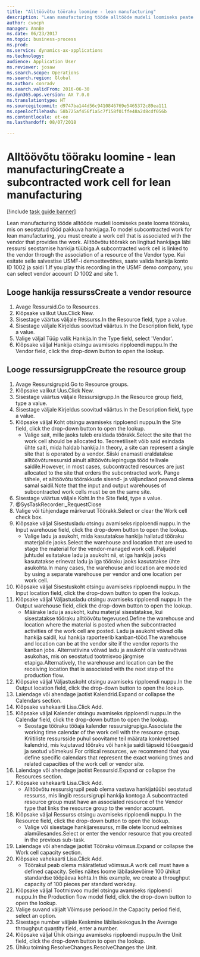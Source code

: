 ```yaml
--- 
title: "Alltöövõtu tööraku loomine - lean manufacturing"
description: "Lean manufacturing tööde alltööde mudeli loomiseks peate looma tööraku, mis on seostatud tööd pakkuva hankijaga."
author: cvocph
manager: AnnBe
ms.date: 06/23/2017
ms.topic: business-process
ms.prod: 
ms.service: dynamics-ax-applications
ms.technology: 
audience: Application User
ms.reviewer: josaw
ms.search.scope: Operations
ms.search.region: Global
ms.author: conradv
ms.search.validFrom: 2016-06-30
ms.dyn365.ops.version: AX 7.0.0
ms.translationtype: HT
ms.sourcegitcommit: d9747ba144d56c9410846769e5465372c89ea111
ms.openlocfilehash: 58b725af456f1a5c7f158f01ffe48a2d8cdf056b
ms.contentlocale: et-ee
ms.lasthandoff: 08/07/2018

---
```

# <a name="create-a-subcontracted-work-cell-for-lean-manufacturing"></a><span data-ttu-id="99b8d-103">Alltöövõtu tööraku loomine - lean manufacturing</span><span class="sxs-lookup"><span data-stu-id="99b8d-103">Create a subcontracted work cell for lean manufacturing</span></span>

[!include [task guide banner](../../includes/task-guide-banner.md)]

<span data-ttu-id="99b8d-104">Lean manufacturing tööde alltööde mudeli loomiseks peate looma tööraku, mis on seostatud tööd pakkuva hankijaga.</span><span class="sxs-lookup"><span data-stu-id="99b8d-104">To model subcontracted work for lean manufacturing, you must create a work cell that is associated with the vendor that provides the work.</span></span> <span data-ttu-id="99b8d-105">Alltöövõtu töörakk on lingitud hankijaga läbi ressursi seostamise hankija tüübiga.</span><span class="sxs-lookup"><span data-stu-id="99b8d-105">A subcontracted work cell is linked to the vendor through the association of a resource of the Vendor type.</span></span> <span data-ttu-id="99b8d-106">Kui esitate selle salvestise USMF-i demoettevõttes, saate valida hankija konto ID 1002 ja saidi 1.</span><span class="sxs-lookup"><span data-stu-id="99b8d-106">If you play this recording in the USMF demo company, you can select vendor account ID 1002 and site 1.</span></span>


## <a name="create-a-vendor-resource"></a><span data-ttu-id="99b8d-107">Looge hankija ressurss</span><span class="sxs-lookup"><span data-stu-id="99b8d-107">Create a vendor resource</span></span>
1. <span data-ttu-id="99b8d-108">Avage Ressursid.</span><span class="sxs-lookup"><span data-stu-id="99b8d-108">Go to Resources.</span></span>
2. <span data-ttu-id="99b8d-109">Klõpsake valikut Uus.</span><span class="sxs-lookup"><span data-stu-id="99b8d-109">Click New.</span></span>
3. <span data-ttu-id="99b8d-110">Sisestage väärtus väljale Ressurss.</span><span class="sxs-lookup"><span data-stu-id="99b8d-110">In the Resource field, type a value.</span></span>
4. <span data-ttu-id="99b8d-111">Sisestage väljale Kirjeldus soovitud väärtus.</span><span class="sxs-lookup"><span data-stu-id="99b8d-111">In the Description field, type a value.</span></span>
5. <span data-ttu-id="99b8d-112">Valige väljal Tüüp valik Hankija.</span><span class="sxs-lookup"><span data-stu-id="99b8d-112">In the Type field, select 'Vendor'.</span></span>
6. <span data-ttu-id="99b8d-113">Klõpsake väljal Hankija otsingu avamiseks ripploendi nuppu.</span><span class="sxs-lookup"><span data-stu-id="99b8d-113">In the Vendor field, click the drop-down button to open the lookup.</span></span>

## <a name="create-the-resource-group"></a><span data-ttu-id="99b8d-114">Looge ressursigrupp</span><span class="sxs-lookup"><span data-stu-id="99b8d-114">Create the resource group</span></span>
1. <span data-ttu-id="99b8d-115">Avage Ressursigrupid.</span><span class="sxs-lookup"><span data-stu-id="99b8d-115">Go to Resource groups.</span></span>
2. <span data-ttu-id="99b8d-116">Klõpsake valikut Uus.</span><span class="sxs-lookup"><span data-stu-id="99b8d-116">Click New.</span></span>
3. <span data-ttu-id="99b8d-117">Sisestage väärtus väljale Ressursigrupp.</span><span class="sxs-lookup"><span data-stu-id="99b8d-117">In the Resource group field, type a value.</span></span>
4. <span data-ttu-id="99b8d-118">Sisestage väljale Kirjeldus soovitud väärtus.</span><span class="sxs-lookup"><span data-stu-id="99b8d-118">In the Description field, type a value.</span></span>
5. <span data-ttu-id="99b8d-119">Klõpsake väljal Koht otsingu avamiseks ripploendi nuppu.</span><span class="sxs-lookup"><span data-stu-id="99b8d-119">In the Site field, click the drop-down button to open the lookup.</span></span>
    * <span data-ttu-id="99b8d-120">Valige sait, mille jaoks tuleb eraldada töörakk.</span><span class="sxs-lookup"><span data-stu-id="99b8d-120">Select the site that the work cell should be allocated to.</span></span> <span data-ttu-id="99b8d-121">Teoreetiliselt võib said esindada ühte saiti, mida haldab hankija.</span><span class="sxs-lookup"><span data-stu-id="99b8d-121">In theory, a site can represent a single site that is operated by a vendor.</span></span> <span data-ttu-id="99b8d-122">Siiski enamasti eraldatakse alltöövõturessursid ainult alltöövõtulepinguga tööd tellivale saidile.</span><span class="sxs-lookup"><span data-stu-id="99b8d-122">However, in most cases, subcontracted resources are just allocated to the site that orders the subcontracted work.</span></span> <span data-ttu-id="99b8d-123">Pange tähele, et alltöövõtu töörakkude sisend- ja väljundlaod peavad olema samal saidil.</span><span class="sxs-lookup"><span data-stu-id="99b8d-123">Note that the input and output warehouses of subcontracted work cells must be on the same site.</span></span>  
6. <span data-ttu-id="99b8d-124">Sisestage väärtus väljale Koht.</span><span class="sxs-lookup"><span data-stu-id="99b8d-124">In the Site field, type a value.</span></span>
7. @SysTaskRecorder:_RequestClose
8. <span data-ttu-id="99b8d-125">Valige või tühjendage märkeruut Töörakk.</span><span class="sxs-lookup"><span data-stu-id="99b8d-125">Select or clear the Work cell check box.</span></span>
9. <span data-ttu-id="99b8d-126">Klõpsake väljal Sisestusladu otsingu avamiseks ripploendi nuppu.</span><span class="sxs-lookup"><span data-stu-id="99b8d-126">In the Input warehouse field, click the drop-down button to open the lookup.</span></span>
    * <span data-ttu-id="99b8d-127">Valige ladu ja asukoht, mida kasutatakse hankija hallatud tööraku materjalide jaoks.</span><span class="sxs-lookup"><span data-stu-id="99b8d-127">Select the warehouse and location that are used to stage the material for the vendor-managed work cell.</span></span> <span data-ttu-id="99b8d-128">Paljudel juhtudel esitatakse ladu ja asukoht nii, et iga hankija jaoks kasutatakse erinevat ladu ja iga tööraku jaoks kasutatakse ühte asukohta.</span><span class="sxs-lookup"><span data-stu-id="99b8d-128">In many cases, the warehouse and location are modeled by using a separate warehouse per vendor and one location per work cell.</span></span>  
10. <span data-ttu-id="99b8d-129">Klõpsake väljal Sisestuskoht otsingu avamiseks ripploendi nuppu.</span><span class="sxs-lookup"><span data-stu-id="99b8d-129">In the Input location field, click the drop-down button to open the lookup.</span></span>
11. <span data-ttu-id="99b8d-130">Klõpsake väljal Väljastusladu otsingu avamiseks ripploendi nuppu.</span><span class="sxs-lookup"><span data-stu-id="99b8d-130">In the Output warehouse field, click the drop-down button to open the lookup.</span></span>
    * <span data-ttu-id="99b8d-131">Määrake ladu ja asukoht, kuhu materjal sisestatakse, kui sisestatakse tööraku alltöövõtu tegevused.</span><span class="sxs-lookup"><span data-stu-id="99b8d-131">Define the warehouse and location where the material is posted when the subcontracted activities of the work cell are posted.</span></span> <span data-ttu-id="99b8d-132">Ladu ja asukoht võivad olla hankija saidil, kui hankija raporteerib kanban-tööd.</span><span class="sxs-lookup"><span data-stu-id="99b8d-132">The warehouse and location can be at the vendor site if the vendor reports the kanban jobs.</span></span> <span data-ttu-id="99b8d-133">Alternatiivina võivad ladu ja asukoht olla vastuvõtvas asukohas, mis on seostatud tootmisvoo järgmise etapiga.</span><span class="sxs-lookup"><span data-stu-id="99b8d-133">Alternatively, the warehouse and location can be the receiving location that is associated with the next step of the production flow.</span></span>  
12. <span data-ttu-id="99b8d-134">Klõpsake väljal Väljastuskoht otsingu avamiseks ripploendi nuppu.</span><span class="sxs-lookup"><span data-stu-id="99b8d-134">In the Output location field, click the drop-down button to open the lookup.</span></span>
13. <span data-ttu-id="99b8d-135">Laiendage või ahendage jaotist Kalendrid.</span><span class="sxs-lookup"><span data-stu-id="99b8d-135">Expand or collapse the Calendars section.</span></span>
14. <span data-ttu-id="99b8d-136">Klõpsake vahekaarti Lisa.</span><span class="sxs-lookup"><span data-stu-id="99b8d-136">Click Add.</span></span>
15. <span data-ttu-id="99b8d-137">Klõpsake väljal Kalender otsingu avamiseks ripploendi nuppu.</span><span class="sxs-lookup"><span data-stu-id="99b8d-137">In the Calendar field, click the drop-down button to open the lookup.</span></span>
    * <span data-ttu-id="99b8d-138">Seostage tööraku tööaja kalender ressursigrupiga.</span><span class="sxs-lookup"><span data-stu-id="99b8d-138">Associate the working time calendar of the work cell with the resource group.</span></span> <span data-ttu-id="99b8d-139">Kriitiliste ressursside puhul soovitame teil määrata konkreetsed kalendrid, mis kujutavad tööraku või hankija saidi täpseid tööaegasid ja seotud võimekusi.</span><span class="sxs-lookup"><span data-stu-id="99b8d-139">For critical resources, we recommend that you define specific calendars that represent the exact working times and related capacities of the work cell or vendor site.</span></span>  
16. <span data-ttu-id="99b8d-140">Laiendage või ahendage jaotist Ressursid.</span><span class="sxs-lookup"><span data-stu-id="99b8d-140">Expand or collapse the Resources section.</span></span>
17. <span data-ttu-id="99b8d-141">Klõpsake vahekaarti Lisa.</span><span class="sxs-lookup"><span data-stu-id="99b8d-141">Click Add.</span></span>
    * <span data-ttu-id="99b8d-142">Alltöövõtu ressursigrupil peab olema vastava hankijatüübi seostatud ressurss, mis lingib ressursigrupi hankija kontoga.</span><span class="sxs-lookup"><span data-stu-id="99b8d-142">A subcontracted resource group must have an associated resource of the Vendor type that links the resource group to the vendor account.</span></span>  
18. <span data-ttu-id="99b8d-143">Klõpsake väljal Ressurss otsingu avamiseks ripploendi nuppu.</span><span class="sxs-lookup"><span data-stu-id="99b8d-143">In the Resource field, click the drop-down button to open the lookup.</span></span>
    * <span data-ttu-id="99b8d-144">Valige või sisestage hankijaressurss, mille olete loonud eelmises alamülesandes.</span><span class="sxs-lookup"><span data-stu-id="99b8d-144">Select or enter the vendor resource that you created in the previous sub-task.</span></span>  
19. <span data-ttu-id="99b8d-145">Laiendage või ahendage jaotist Tööraku võimsus.</span><span class="sxs-lookup"><span data-stu-id="99b8d-145">Expand or collapse the Work cell capacity section.</span></span>
20. <span data-ttu-id="99b8d-146">Klõpsake vahekaarti Lisa.</span><span class="sxs-lookup"><span data-stu-id="99b8d-146">Click Add.</span></span>
    * <span data-ttu-id="99b8d-147">Töörakul peab olema määratletud võimsus.</span><span class="sxs-lookup"><span data-stu-id="99b8d-147">A work cell must have a defined capacity.</span></span> <span data-ttu-id="99b8d-148">Selles näites loome läbilaskevõime 100 ühikut standardse tööpäeva kohta.</span><span class="sxs-lookup"><span data-stu-id="99b8d-148">In this example, we create a throughput capacity of 100 pieces per standard workday.</span></span>  
21. <span data-ttu-id="99b8d-149">Klõpsake väljal Tootmisvoo mudel otsingu avamiseks ripploendi nuppu.</span><span class="sxs-lookup"><span data-stu-id="99b8d-149">In the Production flow model field, click the drop-down button to open the lookup.</span></span>
22. <span data-ttu-id="99b8d-150">Valige suvand väljalt Võimsuse periood.</span><span class="sxs-lookup"><span data-stu-id="99b8d-150">In the Capacity period field, select an option.</span></span>
23. <span data-ttu-id="99b8d-151">Sisestage number väljale Keskmine läbilaskekogus.</span><span class="sxs-lookup"><span data-stu-id="99b8d-151">In the Average throughput quantity field, enter a number.</span></span>
24. <span data-ttu-id="99b8d-152">Klõpsake väljal Ühik otsingu avamiseks ripploendi nuppu.</span><span class="sxs-lookup"><span data-stu-id="99b8d-152">In the Unit field, click the drop-down button to open the lookup.</span></span>
25. <span data-ttu-id="99b8d-153">Ühiku toiming ResolveChanges.</span><span class="sxs-lookup"><span data-stu-id="99b8d-153">ResolveChanges the Unit.</span></span>


